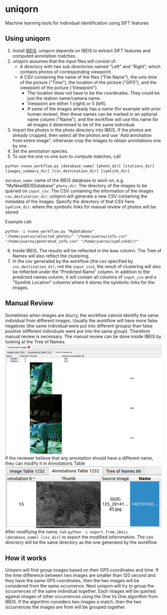 # uniqorn
Machine learning tools for individual identification using SIFT features

## Using uniqorn
1. Install [IBEIS](https://github.com/Erotemic/ibeis). uniqorn depends on IBEIS to extract SIFT features and computed annotation matches.
2. uniqorn assumes that the input files will consist of: 
    - A directory with two sub directories named "Left" and "Right", which contains photos of corresponding viewpoint. 
    - A CSV containing the name of the files ("File Name"), the unix time of the picture ("Time"), the location of the picture ("GPS"), and the viewpoint of the picture ('Viewpoint"). 
	    - The location does not have to be the coordinates. They could be just the station name/camera name. 
	    - Viewpoint are either 1 (right) or 5 (left).  
	    - If some of the images already has a name (for example with prior human review), then these names can be marked in an optional name column ("Name"), and the workflow will use this name for all images it determined to be of the same individual. 
3. Import the photos in the photo directory into IBEIS. If the photos are already cropped, then select all the photos and use  `Add annotation from entire image", otherwise crop the images to obtain annotations one by one. 
4. Set the annotation species.
5. To use the one vs one sum to compute matches, call
```
python vsone_workflow.py [database_name] [photo_dir] [stations_dir] [images_summary_dir] [csv_destination_dir] [symlink_dir]
```
`databse_name`: name of the IBEIS database to work on, e.g. "MyNewIBEISDatabase"
`photo_dir`: The directory of the images to be queried on
`input_csv`: The CSV containing the information of the images 
`csv_destination_dir`: uniqorn will generate a new CSV containing the metadata of the images. Specify the directory of that CSV here. 
`symlink_dir`: where the symbolic links for manual review of photos will be stored

Example call:
```
python -i vsone_workflow.py "MyDatabase" "/home/yuerou/selected_photos/" "/home/yuerou/info.csv" "/home/yuerou/generated_info.csv" "/home/yuerou/symlinkdir/"
```
6. Inside IBEIS, The results will be reflected in the `Name` column. The Tree of Names will also reflect the clustering. 
7. In the csv generated by the workflow (the csv specified by `csv_destination_dir`, not the `input_csv`), the result of clustering will also be reflected under the "Predicted Name" column. In addition to the predicted names column, it will contain all columns of `input_csv` and a "Symlink Location" columns where it stores the symbolic links for the images.
 
## Manual Review
Sometimes when images are blurry, the workflow cannot identify the same individual from different images. Usually the workflow will have more false negatives (the same individual were put into different groups) than false positive (different individuals were put into the same group). Therefore manual review is necessary. 
The manual review can be done inside IBEIS by looking at the Tree of Names.
![Tree of Names](2022-08-03-09-35-00.png)
If the reviewer believe that any annotation should have a different name, they can modify it in Annotations Table
![](2022-08-03-09-37-51.png)
After modifying the name, run `python -i export_from_ibeis [database_name] [csv_dir]` to export the modified infornmation. The csv directory will be the same directory as the one generated by the workflow. 



## How it works
Uniqorn will first group images based on their GPS coordinates and time. If the time difference between two images are smaller than 120 second and they have the same GPS coordinates, then the two images will be considered from the same occurrence. Next uniqorn will try to group the occurrences of the same individual together. Each images will be queried against images of other occurrences using the One Vs One algorithm from IBEIS. If the algorithm considers two images a match, then the two occurrences the images are from will be grouped together. 
